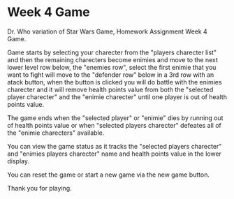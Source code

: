# Week 4 Game

Dr. Who variation of Star Wars Game, Homework Assignment Week 4 Game.

Game starts by selecting your charecter from the "players charecter list" and then the remaining charecters become enimies and move to the 
next lower level row below, the "enemies row", select the first enimie  that you want to fight will move to the "defender row" below in a 
3rd row with an atack button, when the button is clicked you will do battle with the enimies charecter and it will remove health points value
from both the "selected player charecter" and the "enimie charecter" until one player is out of health points value.

The game ends when the "selected player" or "enimie" dies by running out of health points value or when "selected players charecter" defeates all of the
"enimie charecters" available. 

You can view the game status as it tracks the "selected players charecter" and "enimies players charecter" name and health points value in the lower display.

You can reset the game or start a new game via the new game button.

Thank you for playing.

